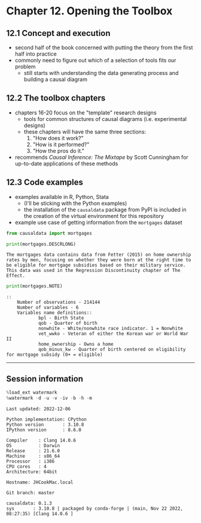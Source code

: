 # Chapter 12. Opening the Toolbox

## 12.1 Concept and execution

- second half of the book concerned with putting the theory from the first half into practice
- commonly need to figure out which of a selection of tools fits our problem
    - still starts with understanding the data generating process and building a causal diagram

## 12.2 The toolbox chapters

- chapters 16-20 focus on the "template" research designs
    - tools for common structures of causal diagrams (i.e. experimental designs)
    - these chapters will have the same three sections:
        1. "How does it work?"
        1. "How is it performed?"
        1. "How the pros do it."
- recommends *Causal Inference: The Mixtape* by Scott Cunningham for up-to-date applications of these methods

## 12.3 Code examples

- examples available in R, Python, Stata
    - (I'll be sticking with the Python examples)
    - the installation of the `causaldata` package from PyPI is included in the creation of the virtual environment for this repository
- example use case of getting information from the `mortgages` dataset


```python
from causaldata import mortgages

print(mortgages.DESCRLONG)
```

    The mortgages data contains data from Fetter (2015) on home ownership rates by men, focusing on whether they were born at the right time to be eligible for mortgage subsidies based on their military service. This data was used in the Regression Discontinuity chapter of The Effect.



```python
print(mortgages.NOTE)
```

    ::
        Number of observations - 214144
        Number of variables - 6
        Variables name definitions::
                bpl - Birth State
                qob - Quarter of birth
                nonwhite - White/nonwhite race indicator. 1 = Nonwhite
                vet_wwko - Veteran of either the Korean war or World War II
                home_ownership - Owns a home
                qob_minus_kw - Quarter of birth centered on eligibility for mortgage subsidy (0+ = eligible)



---

## Session information


```python
%load_ext watermark
%watermark -d -u -v -iv -b -h -m
```

    Last updated: 2022-12-06

    Python implementation: CPython
    Python version       : 3.10.8
    IPython version      : 8.6.0

    Compiler    : Clang 14.0.6
    OS          : Darwin
    Release     : 21.6.0
    Machine     : x86_64
    Processor   : i386
    CPU cores   : 4
    Architecture: 64bit

    Hostname: JHCookMac.local

    Git branch: master

    causaldata: 0.1.3
    sys       : 3.10.8 | packaged by conda-forge | (main, Nov 22 2022, 08:27:35) [Clang 14.0.6 ]




```python

```
